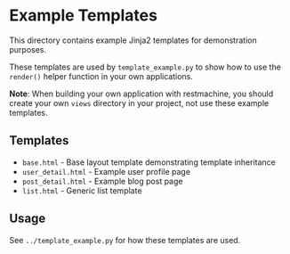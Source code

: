 # Example Templates

This directory contains example Jinja2 templates for demonstration purposes.

These templates are used by `template_example.py` to show how to use the `render()` helper function in your own applications.

**Note**: When building your own application with restmachine, you should create your own `views` directory in your project, not use these example templates.

## Templates

- `base.html` - Base layout template demonstrating template inheritance
- `user_detail.html` - Example user profile page
- `post_detail.html` - Example blog post page
- `list.html` - Generic list template

## Usage

See `../template_example.py` for how these templates are used.
